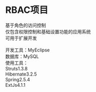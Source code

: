 RBAC项目
=====================
基于角色的访问控制<br/>
仅包含权限控制和基础设置功能的应用系统<br/>
可用于扩展开发<br/>
<br/>
开发工具：MyEclipse<br/>
数据库：MySQL<br/>
使用工具：<br/>
Struts1.3.8<br/>
Hibernate3.2.5<br/>
Spring2.5.4<br/>
ExtJs4.1.1<br/>
